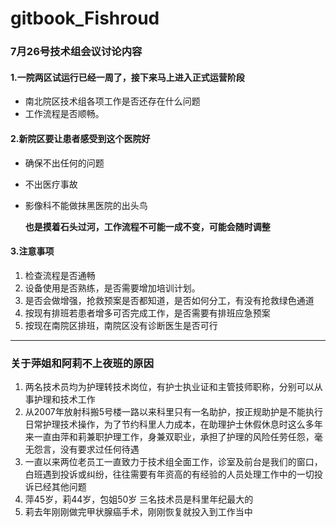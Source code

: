 # gitbook_Fishroud

### 7月26号技术组会议讨论内容

#### 1.一院两区试运行已经一周了，接下来马上进入正式运营阶段
* 南北院区技术组各项工作是否还存在什么问题
* 工作流程是否顺畅。

#### 2.新院区要让患者感受到这个医院好
* 确保不出任何的问题
* 不出医疗事故
* 影像科不能做抹黑医院的出头鸟
 
   **也是摸着石头过河，工作流程不可能一成不变，可能会随时调整**

#### 3.注意事项
1.	检查流程是否通畅
2.	设备使用是否熟练，是否需要增加培训计划。
3.	是否会做增强，抢救预案是否都知道，是否如何分工，有没有抢救绿色通道
4.	按现有排班若患者增多可否完成工作，是否需要有排班应急预案
5.	按现在南院区排班，南院区没有诊断医生是否可行
***
### 关于萍姐和阿莉不上夜班的原因
1.	两名技术员均为护理转技术岗位，有护士执业证和主管技师职称，分别可以从事护理和技术工作
2.	从2007年放射科搬5号楼一路以来科里只有一名助护，按正规助护是不能执行日常护理技术操作，为了节约科里人力成本，在助理护士休假休息时这么多年来一直由萍和莉兼职护理工作，身兼双职业，承担了护理的风险任劳任怨，毫无怨言，没有要求过任何待遇
3.	一直以来两位老员工一直致力于技术组全面工作，诊室及前台是我们的窗口，白班遇到投诉或纠纷，往往需要有年资高的有经验的人员处理工作中的一切投诉已经其他问题
4.	萍45岁，莉44岁，包姐50岁 三名技术员是科里年纪最大的
5.	莉去年刚刚做完甲状腺癌手术，刚刚恢复就投入到工作当中

